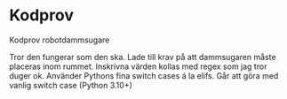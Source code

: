 # Kodprov
Kodprov robotdammsugare

Tror den fungerar som den ska. 
Lade till krav på att dammsugaren måste placeras inom rummet.
Inskrivna värden kollas med regex som jag tror duger ok.
Använder Pythons fina switch cases á la elifs. Går att göra med vanlig switch case (Python 3.10+)
